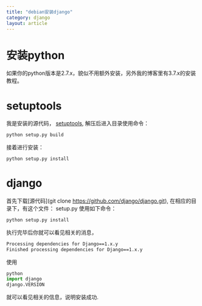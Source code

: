 ```yaml
---
title: "debian安装django"
category: django
layout: article
---
```


# 安装python

如果你的python版本是2.7.x，貌似不用额外安装，另外我的博客里有3.7.x的安装教程。

# setuptools

我是安装的源代码， [setuptools](https://github.com/pypa/setuptools/archive/master.tar.gz#egg=setuptools-dev),
解压后进入目录使用命令：

```python
python setup.py build
```

接着进行安装：

```python
python setup.py install
```

# django

首先下载[源代码](git clone https://github.com/django/django.git), 在相应的目录下，有这个文件： setup.py
使用如下命令：

```python
python setup.py install
```

执行完毕后你就可以看见相关的消息，

```bash
Processing dependencies for Django==1.x.y
Finished processing dependencies for Django==1.x.y
```

使用

```python
python
import django
django.VERSION
```

就可以看见相关的信息，说明安装成功.

